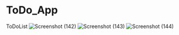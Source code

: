 # ToDo_App
ToDoList
![Screenshot (142)](https://github.com/MehulAgarwal2000/ToDo_App/assets/122090077/3085ca3a-142e-4773-a104-b48f5aaa4723)
![Screenshot (143)](https://github.com/MehulAgarwal2000/ToDo_App/assets/122090077/20b0c6ae-f767-417c-bfa8-6e968dbfb6ea)
![Screenshot (144)](https://github.com/MehulAgarwal2000/ToDo_App/assets/122090077/9ddb0b6b-93d8-402c-a677-71b64f8529db)
